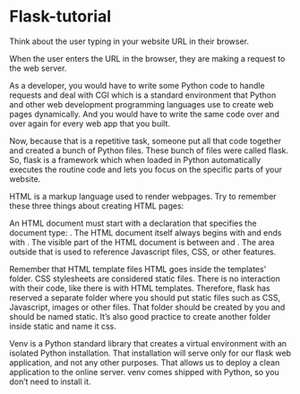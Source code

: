 # Flask-tutorial

Think about the user typing in your website URL in their browser.

When the user enters the URL in the browser, they are making a request to the web server.

As a developer, you would have to write some Python code to handle requests and deal with CGI which is a standard environment that Python and other web development programming languages use to create web pages dynamically. And you would have to write the same code over and over again for every web app that you built.

Now, because that is a repetitive task, someone put all that code together and created a bunch of Python files. These bunch of files were called flask. So, flask is a framework which when loaded in Python automatically executes the routine code and lets you focus on the specific parts of your website.

HTML is a markup language used to render webpages. Try to remember these three things about creating HTML pages:

An HTML document must start with a declaration that specifies the document type: <!DOCTYPE html>.
The HTML document itself always begins with <html> and ends with </html>.
The visible part of the HTML document is between <body> and </body>. The area outside that is used to reference Javascript files, CSS, or other features.
    
    
Remember that HTML template files HTML goes inside the templates' folder. CSS stylesheets are considered static files. There is no interaction with their code, like there is with HTML templates. Therefore, flask has reserved a separate folder where you should put static files such as CSS, Javascript, images or other files. That folder should be created by you and should be named static. It’s also good practice to create another folder inside static and name it css.

Venv is a Python standard library that creates a virtual environment with an isolated Python installation. That installation will serve only for our flask web application, and not any other purposes. That allows us to deploy a clean application to the online server. venv comes shipped with Python, so you don’t need to install it.
